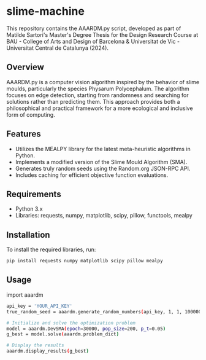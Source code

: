# slime-machine


This repository contains the AAARDM.py script, developed as part of Matilde Sartori's Master's Degree Thesis for the Design Research Course at BAU - College of Arts and Design of Barcelona & Universitat de Vic - Universitat Central de Catalunya (2024).

## Overview

AAARDM.py is a computer vision algorithm inspired by the behavior of slime moulds, particularly the species Physarum Polycephalum. The algorithm focuses on edge detection, starting from randomness and searching for solutions rather than predicting them. This approach provides both a philosophical and practical framework for a more ecological and inclusive form of computing.

## Features

- Utilizes the MEALPY library for the latest meta-heuristic algorithms in Python.
- Implements a modified version of the Slime Mould Algorithm (SMA).
- Generates truly random seeds using the Random.org JSON-RPC API.
- Includes caching for efficient objective function evaluations.

## Requirements

- Python 3.x
- Libraries: requests, numpy, matplotlib, scipy, pillow, functools, mealpy

## Installation

To install the required libraries, run:
```bash
pip install requests numpy matplotlib scipy pillow mealpy
```

## Usage

import aaardm

```bash
api_key = 'YOUR_API_KEY'
true_random_seed = aaardm.generate_random_numbers(api_key, 1, 1, 1000000)

# Initialize and solve the optimization problem
model = aaardm.DevSMA(epoch=30000, pop_size=200, p_t=0.05)
g_best = model.solve(aaardm.problem_dict)

# Display the results
aaardm.display_results(g_best)

```

